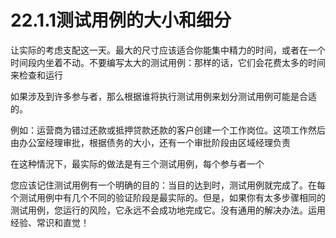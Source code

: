 # 22.1.1测试用例的大小和细分

让实际的考虑支配这一天。最大的尺寸应该适合你能集中精力的时间，或者在一个时间段内坐着不动。不要编写太大的测试用例：那样的话，它们会花费太多的时间来检查和运行

如果涉及到许多参与者，那么根据谁将执行测试用例来划分测试用例可能是合适的。

例如：运营商为错过还款或抵押贷款还款的客户创建一个工作岗位。这项工作然后由办公室经理审批，根据债务的大小，还有一个审批阶段由区域经理负责

在这种情況下，最实际的做法是有三个测试用例，每个参与者一个

您应该记住测试用例有一个明确的目的：当目的达到时，测试用例就完成了。在每个测试用例中有几个不同的验证阶段是最实际的。但是，如果你有太多步骤相同的测试用例，您运行的风险，它永远不会成功地完成它。没有通用的解决办法。运用经验、常识和直觉！


